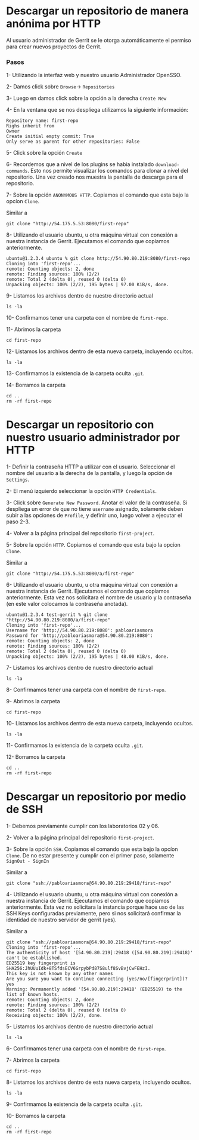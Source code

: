 # Descargar un repositorio de manera anónima por HTTP

Al usuario administrador de Gerrit se le otorga automáticamente el permiso para crear nuevos proyectos de Gerrit.

### Pasos

1- Utilizando la interfaz web y nuestro usuario Administrador OpenSSO.

2- Damos click sobre `Browse`-> `Repositories`

3- Luego en damos click sobre la opción a la derecha `Create New`

4- En la ventana que se nos despliega utilizamos la siguiente información:

```
Repository name: first-repo
Righs inherit from
Owner
Create initial empty commit: True
Only serve as parent for other repositories: False
```

5- Click sobre la opción `Create`

6- Recordemos que a nivel de los plugins se habia instalado `download-commands`. Esto nos permite visualizar los comandos para clonar a nivel del repositorio. Una vez creado nos muestra la pantalla de descarga para el repositorio.

7- Sobre la opción `ANONYMOUS HTTP`. Copiamos el comando que esta bajo la opcíon `Clone`.

Similar a

```
git clone "http://54.175.5.53:8080/first-repo"
```

8- Utilizando el usuario ubuntu, u otra máquina virtual con conexión a nuestra instancia de Gerrit. Ejecutamos el comando que copiamos anteriormente.

```
ubuntu@1.2.3.4 ubuntu % git clone http://54.90.80.219:8080/first-repo
Cloning into 'first-repo'...
remote: Counting objects: 2, done
remote: Finding sources: 100% (2/2)
remote: Total 2 (delta 0), reused 0 (delta 0)
Unpacking objects: 100% (2/2), 195 bytes | 97.00 KiB/s, done.
```

9- Listamos los archivos dentro de nuestro directorio actual

```
ls -la
```

10- Confirmamos tener una carpeta con el nombre de `first-repo`.

11- Abrimos la carpeta 

```
cd first-repo
```

12- Listamos los archivos dentro de esta nueva carpeta, incluyendo ocultos.

```
ls -la
```

13- Confirmamos la existencia de la carpeta oculta `.git`.

14- Borramos la carpeta

```
cd ..
rm -rf first-repo
```

# Descargar un repositorio con nuestro usuario administrador por HTTP

1- Definir la contraseña HTTP a utilizar con el usuario. Seleccionar el nombre del usuario a la derecha de la pantalla, y luego la opción de `Settings`.

2- El menú izquierdo seleccionar la opción `HTTP Credentials`.

3- Click sobre `Generate New Password`. Anotar el valor de la contraseña.
   Si despliega un error de que no tiene `username` asignado, solamente deben subir a las opciones de `Profile`, y definir uno, luego volver a ejecutar el paso 2-3.

4- Volver a la página principal del repositorio `first-project`.

5- Sobre la opción `HTTP`. Copiamos el comando que esta bajo la opcíon `Clone`.

Similar a

```
git clone "http://54.175.5.53:8080/a/first-repo"
```

6- Utilizando el usuario ubuntu, u otra máquina virtual con conexión a nuestra instancia de Gerrit. Ejecutamos el comando que copiamos anteriormente. Esta vez nos solicitara el nombre de usuario y la contraseña (en este valor colocamos la contraseña anotada).

```
ubuntu@1.2.3.4 test-gerrit % git clone "http://54.90.80.219:8080/a/first-repo"
Cloning into 'first-repo'...
Username for 'http://54.90.80.219:8080': pabloariasmora
Password for 'http://pabloariasmora@54.90.80.219:8080': 
remote: Counting objects: 2, done
remote: Finding sources: 100% (2/2)
remote: Total 2 (delta 0), reused 0 (delta 0)
Unpacking objects: 100% (2/2), 195 bytes | 48.00 KiB/s, done.
```

7- Listamos los archivos dentro de nuestro directorio actual

```
ls -la
```

8- Confirmamos tener una carpeta con el nombre de `first-repo`.

9- Abrimos la carpeta 

```
cd first-repo
```

10- Listamos los archivos dentro de esta nueva carpeta, incluyendo ocultos.

```
ls -la
```

11- Confirmamos la existencia de la carpeta oculta `.git`.

12- Borramos la carpeta

```
cd ..
rm -rf first-repo
```

# Descargar un repositorio por medio de SSH

1- Debemos previamente cumplir con los laboratorios 02 y 06.

2- Volver a la página principal del repositorio `first-project`.

3- Sobre la opción `SSH`. Copiamos el comando que esta bajo la opcíon `Clone`. De no estar presente y cumplir con el primer paso, solamente `SignOut - SignIn`

Similar a

```
git clone "ssh://pabloariasmora@54.90.80.219:29418/first-repo"
```

4- Utilizando el usuario ubuntu, u otra máquina virtual con conexión a nuestra instancia de Gerrit. Ejecutamos el comando que copiamos anteriormente. Esta vez no solicitara la instancia porque hace uso de las SSH Keys configuradas previamente, pero si nos solicitará confirmar la identidad de nuestro servidor de gerrit (yes).

Similar a

```
git clone "ssh://pabloariasmora@54.90.80.219:29418/first-repo"
Cloning into 'first-repo'...
The authenticity of host '[54.90.80.219]:29418 ([54.90.80.219]:29418)' can't be established.
ED25519 key fingerprint is SHA256:JhUUuIdk+8TSfdsECV6GrpybPd87S8ulf8SvBvjCwFEHzI.
This key is not known by any other names
Are you sure you want to continue connecting (yes/no/[fingerprint])? yes
Warning: Permanently added '[54.90.80.219]:29418' (ED25519) to the list of known hosts.
remote: Counting objects: 2, done
remote: Finding sources: 100% (2/2)
remote: Total 2 (delta 0), reused 0 (delta 0)
Receiving objects: 100% (2/2), done.
```
5- Listamos los archivos dentro de nuestro directorio actual

```
ls -la
```

6- Confirmamos tener una carpeta con el nombre de `first-repo`.

7- Abrimos la carpeta 

```
cd first-repo
```

8- Listamos los archivos dentro de esta nueva carpeta, incluyendo ocultos.

```
ls -la
```

9- Confirmamos la existencia de la carpeta oculta `.git`.

10- Borramos la carpeta

```
cd ..
rm -rf first-repo
```


